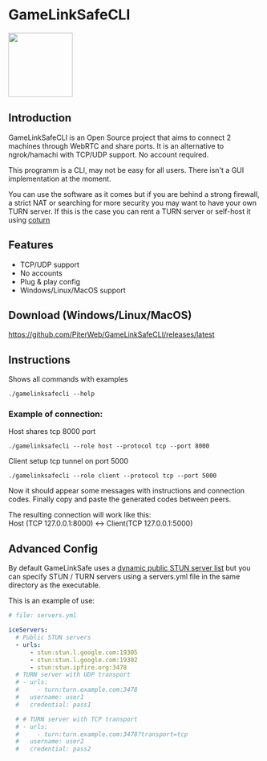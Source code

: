 

# GameLinkSafeCLI

<img src="https://github.com/user-attachments/assets/2409330c-3060-4bf9-abc5-46965c10c470" width="128" height="128" />

## Introduction

GameLinkSafeCLI is an Open Source project that aims to connect 2 machines through WebRTC and share ports.
It is an alternative to ngrok/hamachi with TCP/UDP support. No account required.

This programm is a CLI, may not be easy for all users. There isn't a GUI implementation at the moment.

You can use the software as it comes but if you are behind a strong firewall, a strict NAT or searching for more security you may want to have your own TURN server.
If this is the case you can rent a TURN server or self-host it using [coturn](https://github.com/coturn/coturn)

## Features

- TCP/UDP support
- No accounts
- Plug & play config
- Windows/Linux/MacOS support

## Download (Windows/Linux/MacOS)

https://github.com/PiterWeb/GameLinkSafeCLI/releases/latest

## Instructions

Shows all commands with examples
```
./gamelinksafecli --help
```

### Example of connection:

Host shares tcp 8000 port
```
./gamelinksafecli --role host --protocol tcp --port 8000
```

Client setup tcp tunnel on port 5000
```
./gamelinksafecli --role client --protocol tcp --port 5000
```

Now it should appear some messages with instructions and connection codes.
Finally copy and paste the generated codes between peers.

The resulting connection will work like this:<br>
Host (TCP 127.0.0.1:8000) <-> Client(TCP 127.0.0.1:5000)

## Advanced Config

By default GameLinkSafe uses a [dynamic public STUN server list](https://github.com/pradt2/always-online-stun) but you can specify STUN / TURN servers using a servers.yml file in the same directory as the executable.

This is an example of use:
```yaml
# file: servers.yml

iceServers:
  # Public STUN servers
  - urls:
      - stun:stun.l.google.com:19305
      - stun:stun.l.google.com:19302
      - stun:stun.ipfire.org:3478
  # TURN server with UDP transport
  # - urls:
  #     - turn:turn.example.com:3478
  #   username: user1
  #   credential: pass1

  # # TURN server with TCP transport
  # - urls:
  #     - turn:turn.example.com:3478?transport=tcp
  #   username: user2
  #   credential: pass2
```
